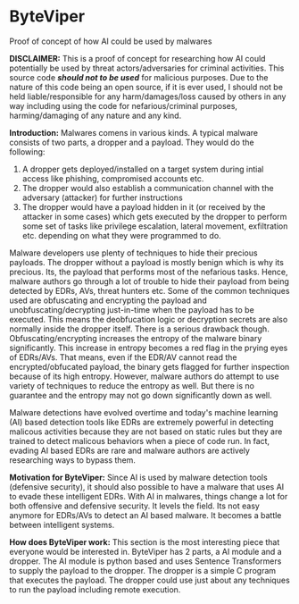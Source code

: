 # ByteViper
Proof of concept of how AI could be used by malwares

**DISCLAIMER:** This is a proof of concept for researching how AI could potentially be used by threat actors/adversaries for criminal activities. This source code **_should not to be used_** for malicious purposes. Due to the nature of this code being an open source, if it is ever used, I should not be held liable/responsible for any harm/damages/loss caused by others in any way including using the code for nefarious/criminal purposes, harming/damaging of any nature and any kind.

**Introduction:**
Malwares comens in various kinds. A typical malware consists of two parts, a dropper and a payload. They would do the following:

1. A dropper gets deployed/installed on a target system during intial access like phishing, compromised accounts etc.
2. The dropper would also establish a communication channel with the adversary (attacker) for further instructions
3. The dropper would have a payload hidden in it (or received by the attacker in some cases) which gets executed by the dropper to perform some set of tasks like privilege escalation, lateral movement, exfiltration etc. depending on what they were programmed to do.

Malware developers use plenty of techniques to hide their precious payloads. The dropper without a payload is mostly benign which is why its precious. Its, the payload that performs most of the nefarious tasks. Hence, malware authors go through a lot of trouble to hide their payload from being detected by EDRs, AVs, threat hunters etc. Some of the common techniques used are obfuscating and encrypting the payload and unobfuscating/decrypting just-in-time when the payload has to be executed. This means the deobfucation logic or decryption secrets are also normally inside the dropper itself. There is a serious drawback though. Obfuscating/encrypting increases the entropy of the malware binary significantly. This increase in entropy becomes a red flag in the prying eyes of EDRs/AVs. That means, even if the EDR/AV cannot read the encrypted/obfucated payload, the binary gets flagged for further inspection because of its high entropy. However, malware authors do attempt to use variety of techniques to reduce the entropy as well. But there is no guarantee and the entropy may not go down significantly down as well.

Malware detections have evolved overtime and today's machine learning (AI) based detection tools like EDRs are extremely powerful in detecting malicous activities because they are not based on static rules but they are trained to detect malicous behaviors when a piece of code run. In fact, evading AI based EDRs are rare and malware authors are actively researching ways to bypass them.

**Motivation for ByteViper:**
Since AI is used by malware detection tools (defensive security), it should also possible to have a malware that uses AI to evade these intelligent EDRs. With AI in malwares, things change a lot for both offensive and defensive security. It levels the field. Its not easy anymore for EDRs/AVs to detect an AI based malware. It becomes a battle between intelligent systems.

**How does ByteViper work:**
This section is the most interesting piece that everyone would be interested in. ByteViper has 2 parts, a AI module and a dropper. The AI module is python based and uses Sentence Transformers to supply the payload to the dropper. The dropper is a simple C program that executes the payload. The dropper could use just about any techniques to run the payload including remote execution.
